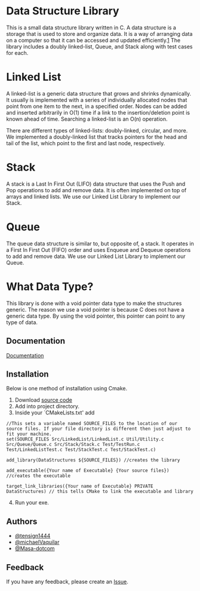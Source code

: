 
# Data Structure Library

This is a small data structure library written in C. A data structure is a storage that is used to store and organize data. It is a way of arranging data on a computer so that it can be accessed and updated efficiently.[1](https://www.geeksforgeeks.org/data-structures/) The library includes a doubly linked-list, Queue, and Stack along with test cases for each.

# Linked List
A linked-list is a generic data structure that grows and shrinks dynamically. It usually is implemented with a series of individually allocated nodes that point from one item to the next, in a specified order. Nodes can be added and inserted arbitrarily in O(1) time if a link to the insertion/deletion point is known ahead of time. Searching a linked-list is an O(n) operation.

There are different types of linked-lists: doubly-linked, circular, and more. We implemented a doubly-linked list that tracks pointers for the head and tail of the list, which point to the first and last node, respectively.

# Stack
A stack is a Last In First Out (LIFO) data structure that uses the Push and Pop operations to add and remove data. It is often implemented on top of arrays and linked lists. We use our Linked List Library to implement our Stack. 

# Queue
The queue data structure is similar to, but opposite of, a stack. It operates in a First In First Out (FIFO) order and uses Enqueue and Dequeue operations to add and remove data. We use our Linked List Library to implement our Queue.

# What Data Type?
This library is done with a void pointer data type to make the structures generic. The reason we use a void pointer is because C does not have a generic data type. By using the void pointer, this pointer can point to any type of data.
## Documentation

[Documentation](https://github.com/tensign1444/CDataStructures/blob/master/Documentation/DataStructuresDocumentation.pdf)

## Installation
Below is one method of installation using Cmake.
1. Download [source code](https://github.com/tensign1444/CDataStructures/releases/tag/1.0.0)
2. Add into project directory.
3. Inside your `CMakeLists.txt' add 
```
//This sets a variable named SOURCE_FILES to the location of our source files. If your file directory is different then just adjust to fit your machine.
set(SOURCE_FILES Src/LinkedList/LinkedList.c Util/Utility.c Src/Queue/Queue.c Src/Stack/Stack.c Test/TestRun.c Test/LinkedListTest.c Test/StackTest.c Test/StackTest.c)

add_library(DataStructures ${SOURCE_FILES}) //creates the library

add_executable({Your name of Executable} {Your source files}) //creates the executable

target_link_libraries({Your name of Executable} PRIVATE DataStructures) // this tells CMake to link the executable and library
```
4. Run your exe.
    
## Authors

- [@tensign1444](https://github.com/tensign1444)
- [@michaelVaquilar](https://github.com/michaelVaquilar)
- [@Masa-dotcom](https://github.com/Masa-dotcom)


## Feedback

If you have any feedback, please create an [Issue](https://github.com/tensign1444/CDataStructures/issues).

